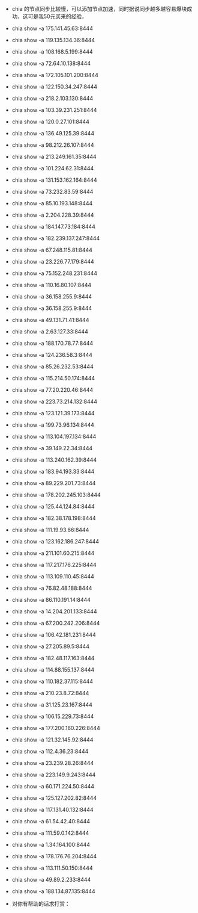 * chia 的节点同步比较慢，可以添加节点加速，同时据说同步越多越容易爆块成功，这可是我50元买来的经验，

* chia show -a 175.141.45.63:8444
* chia show -a 119.135.134.36:8444
* chia show -a 108.168.5.199:8444
* chia show -a 72.64.10.138:8444
* chia show -a 172.105.101.200:8444
* chia show -a 122.150.34.247:8444
* chia show -a 218.2.103.130:8444
* chia show -a 103.39.231.251:8444
* chia show -a 120.0.27.101:8444
* chia show -a 136.49.125.39:8444
* chia show -a 98.212.26.107:8444
* chia show -a 213.249.161.35:8444
* chia show -a 101.224.62.31:8444
* chia show -a 131.153.162.164:8444
* chia show -a 73.232.83.59:8444
* chia show -a 85.10.193.148:8444
* chia show -a 2.204.228.39:8444
* chia show -a 184.147.73.184:8444
* chia show -a 182.239.137.247:8444
* chia show -a 67.248.115.81:8444
* chia show -a 23.226.77.179:8444
* chia show -a 75.152.248.231:8444
* chia show -a 110.16.80.107:8444
* chia show -a 36.158.255.9:8444
* chia show -a 36.158.255.9:8444
* chia show -a 49.131.71.41:8444
* chia show -a 2.63.127.33:8444
* chia show -a 188.170.78.77:8444
* chia show -a 124.236.58.3:8444
* chia show -a 85.26.232.53:8444
* chia show -a 115.214.50.174:8444
* chia show -a 77.20.220.46:8444
* chia show -a 223.73.214.132:8444
* chia show -a 123.121.39.173:8444
* chia show -a 199.73.96.134:8444
* chia show -a 113.104.197.134:8444
* chia show -a 39.149.22.34:8444
* chia show -a 113.240.162.39:8444
* chia show -a 183.94.193.33:8444
* chia show -a 89.229.201.73:8444
* chia show -a 178.202.245.103:8444
* chia show -a 125.44.124.84:8444
* chia show -a 182.38.178.198:8444
* chia show -a 111.19.93.66:8444
* chia show -a 123.162.186.247:8444
* chia show -a 211.101.60.215:8444
* chia show -a 117.217.176.225:8444
* chia show -a 113.109.110.45:8444
* chia show -a 76.82.48.188:8444
* chia show -a 86.110.191.14:8444
* chia show -a 14.204.201.133:8444
* chia show -a 67.200.242.206:8444
* chia show -a 106.42.181.231:8444
* chia show -a 27.205.89.5:8444
* chia show -a 182.48.117.163:8444
* chia show -a 114.88.155.137:8444
* chia show -a 110.182.37.115:8444
* chia show -a 210.23.8.72:8444
* chia show -a 31.125.23.167:8444
* chia show -a 106.15.229.73:8444
* chia show -a 177.200.160.226:8444
* chia show -a 121.32.145.92:8444
* chia show -a 112.4.36.23:8444
* chia show -a 23.239.28.26:8444
* chia show -a 223.149.9.243:8444
* chia show -a 60.171.224.50:8444
* chia show -a 125.127.202.82:8444
* chia show -a 117.131.40.132:8444
* chia show -a 61.54.42.40:8444
* chia show -a 111.59.0.142:8444
* chia show -a 1.34.164.100:8444
* chia show -a 178.176.76.204:8444
* chia show -a 113.111.50.150:8444
* chia show -a 49.89.2.233:8444
* chia show -a 188.134.87.135:8444


* 对你有帮助的话求打赏：
